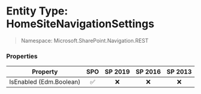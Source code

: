 # Entity Type: HomeSiteNavigationSettings

> Namespace: Microsoft.SharePoint.Navigation.REST

### Properties

Property | SPO | SP 2019 | SP 2016 | SP 2013
----------|:---:|:-------:|:-------:|:-------:
IsEnabled (Edm.Boolean) | ✅ | ❌ | ❌ | ❌